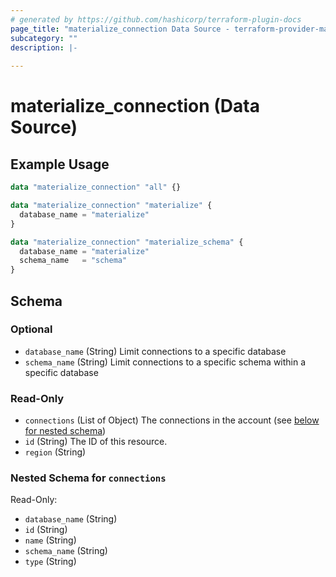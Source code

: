 ```yaml
---
# generated by https://github.com/hashicorp/terraform-plugin-docs
page_title: "materialize_connection Data Source - terraform-provider-materialize"
subcategory: ""
description: |-
  
---
```


# materialize_connection (Data Source)



## Example Usage

```terraform
data "materialize_connection" "all" {}

data "materialize_connection" "materialize" {
  database_name = "materialize"
}

data "materialize_connection" "materialize_schema" {
  database_name = "materialize"
  schema_name   = "schema"
}
```

<!-- schema generated by tfplugindocs -->
## Schema

### Optional

- `database_name` (String) Limit connections to a specific database
- `schema_name` (String) Limit connections to a specific schema within a specific database

### Read-Only

- `connections` (List of Object) The connections in the account (see [below for nested schema](#nestedatt--connections))
- `id` (String) The ID of this resource.
- `region` (String)

<a id="nestedatt--connections"></a>
### Nested Schema for `connections`

Read-Only:

- `database_name` (String)
- `id` (String)
- `name` (String)
- `schema_name` (String)
- `type` (String)

